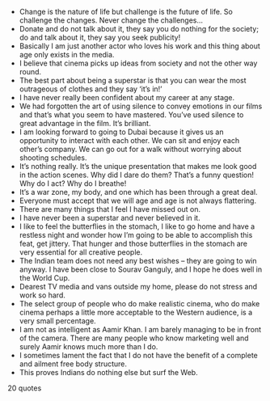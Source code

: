  - Change is the nature of life but challenge is the future of life. So challenge the changes. Never change the challenges...
 - Donate and do not talk about it, they say you do nothing for the society; do and talk about it, they say you seek publicity!
 - Basically I am just another actor who loves his work and this thing about age only exists in the media.
 - I believe that cinema picks up ideas from society and not the other way round.
 - The best part about being a superstar is that you can wear the most outrageous of clothes and they say ‘it’s in!’
 - I have never really been confident about my career at any stage.
 - We had forgotten the art of using silence to convey emotions in our films and that’s what you seem to have mastered. You’ve used silence to great advantage in the film. It’s brilliant.
 - I am looking forward to going to Dubai because it gives us an opportunity to interact with each other. We can sit and enjoy each other’s company. We can go out for a walk without worrying about shooting schedules.
 - It’s nothing really. It’s the unique presentation that makes me look good in the action scenes. Why did I dare do them? That’s a funny question! Why do I act? Why do I breathe!
 - It’s a war zone, my body, and one which has been through a great deal.
 - Everyone must accept that we will age and age is not always flattering.
 - There are many things that I feel I have missed out on.
 - I have never been a superstar and never believed in it.
 - I like to feel the butterflies in the stomach, I like to go home and have a restless night and wonder how I’m going to be able to accomplish this feat, get jittery. That hunger and those butterflies in the stomach are very essential for all creative people.
 - The Indian team does not need any best wishes – they are going to win anyway. I have been close to Sourav Ganguly, and I hope he does well in the World Cup.
 - Dearest TV media and vans outside my home, please do not stress and work so hard.
 - The select group of people who do make realistic cinema, who do make cinema perhaps a little more acceptable to the Western audience, is a very small percentage.
 - I am not as intelligent as Aamir Khan. I am barely managing to be in front of the camera. There are many people who know marketing well and surely Aamir knows much more than I do.
 - I sometimes lament the fact that I do not have the benefit of a complete and ailment free body structure.
 - This proves Indians do nothing else but surf the Web.

20 quotes